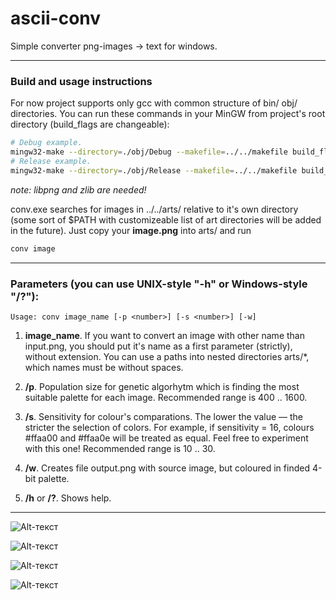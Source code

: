# ascii-conv
Simple converter png-images -> text for windows.
____
### Build and usage instructions

For now project supports only gcc with common structure of bin/ obj/ directories.
You can run these commands in your MinGW from project's root directory (build_flags are changeable):
```bash
# Debug example.
mingw32-make --directory=./obj/Debug --makefile=../../makefile build_flags="-O0 -g3 -D_DEBUG" build_dir=Debug
# Release example.
mingw32-make --directory=./obj/Release --makefile=../../makefile build_flags="-O2 -march=native -fomit-frame-pointer" build_dir=Release
```
*note: libpng and zlib are needed!*

conv.exe searches for images in ../../arts/ relative to it's own directory (some sort of $PATH with customizeable list of art directories will be added in the future). Just copy your **image.png** into arts/ and run
```bash
conv image
```
____
### Parameters (you can use UNIX-style "-h" or Windows-style "/?"):
```
Usage: conv image_name [-p <number>] [-s <number>] [-w]
```
1. **image_name**. If you want to convert an image with other name than input.png, you should put it's name as a first parameter (strictly), without extension. You can use a paths into nested directories arts/\*, which names must be without spaces.

2. **/p**. Population size for genetic algorhytm which is finding the most suitable palette for each image. Recommended range is 400 .. 1600.

3. **/s**. Sensitivity for colour's comparations. The lower the value — the stricter the selection of colors. For example, if sensitivity = 16, colours #ffaa00 and #ffaa0e will be treated as equal. Feel free to experiment with this one! Recommended range is 10 .. 30.

4. **/w**. Creates file output.png with source image, but coloured in finded 4-bit palette.

5. **/h** or **/?**. Shows help.
____

![Alt-текст](https://cdn.everypony.ru/storage/04/45/32/2020/10/25/147b54fce8.png "Lyra Heartstrings")

![Alt-текст](https://cdn.everypony.ru/storage/04/45/32/2020/10/25/2f14c6a009.png "Sweetie Belle")

![Alt-текст](https://cdn.everypony.ru/storage/04/45/32/2020/10/25/c523b0aa4f.png "Yona")

![Alt-текст](https://cdn.everypony.ru/storage/04/45/32/2020/10/25/96b482e569.png "Some building")
